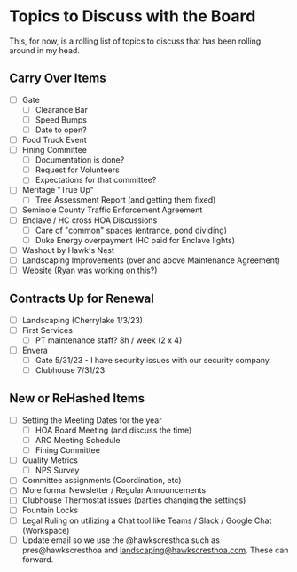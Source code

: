 # Topics to Discuss with the Board

This, for now, is a rolling list of topics to discuss that has been rolling around in my head.

## Carry Over Items

- [ ] Gate
  - [ ] Clearance Bar
  - [ ] Speed Bumps
  - [ ] Date to open?
- [ ] Food Truck Event
- [ ] Fining Committee
  - [ ] Documentation is done?
  - [ ] Request for Volunteers
  - [ ] Expectations for that committee?
- [ ] Meritage "True Up"
  - [ ] Tree Assessment Report (and getting them fixed)
- [ ] Seminole County Traffic Enforcement Agreement
- [ ] Enclave / HC cross HOA Discussions
  - [ ] Care of "common" spaces (entrance, pond dividing)
  - [ ] Duke Energy overpayment (HC paid for Enclave lights)
- [ ] Washout by Hawk's Nest
- [ ] Landscaping Improvements (over and above Maintenance Agreement)
- [ ] Website (Ryan was working on this?)

## Contracts Up for Renewal

- [ ] Landscaping (Cherrylake 1/3/23)
- [ ] First Services
  - [ ] PT maintenance staff? 8h / week (2 x 4)
- [ ] Envera
  - [ ] Gate 5/31/23 - I have security issues with our security company.
  - [ ] Clubhouse 7/31/23

## New or ReHashed Items

- [ ] Setting the Meeting Dates for the year
  - [ ] HOA Board Meeting (and discuss the time)
  - [ ] ARC Meeting Schedule
  - [ ] Fining Committee
- [ ] Quality Metrics
  - [ ] NPS Survey
- [ ] Committee assignments (Coordination, etc)
- [ ] More formal Newsletter / Regular Announcements
- [ ] Clubhouse Thermostat issues (parties changing the settings)
- [ ] Fountain Locks
- [ ] Legal Ruling on utilizing a Chat tool like Teams / Slack / Google Chat (Workspace)
- [ ] Update email so we use the @hawkscresthoa such as pres@hawkscresthoa and landscaping@hawkscresthoa.com. These can forward.
